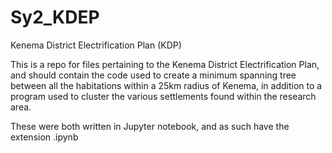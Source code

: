 # Sy2_KDEP
Kenema District Electrification Plan (KDP)

This is a repo for files pertaining to the Kenema District Electrification Plan, and should contain the code used to create
a minimum spanning tree between all the habitations within a 25km radius of Kenema, in addition to a program used to 
cluster the various settlements found within the research area.

These were both written in Jupyter notebook, and as such have the extension .ipynb

